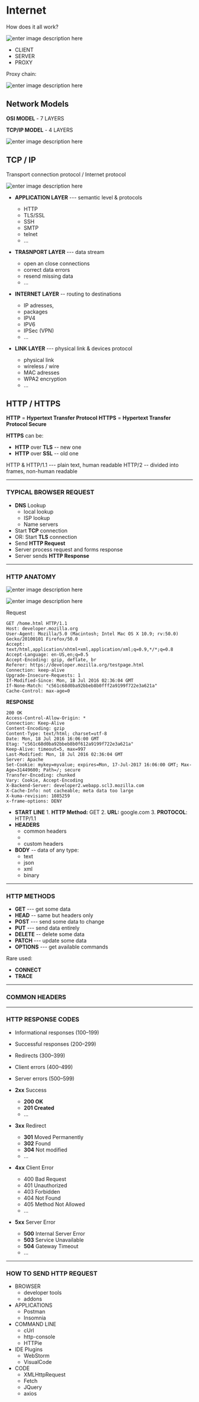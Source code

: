 # Internet
How does it all work?

![enter image description here](https://developer.mozilla.org/en-US/docs/Web/HTTP/Overview/http-layers.png)


- CLIENT
- SERVER
- PROXY

Proxy chain:

![enter image description here](https://developer.mozilla.org/en-US/docs/Web/HTTP/Overview/client-server-chain.png)

## Network Models

**OSI MODEL** - 7 LAYERS

**TCP/IP MODEL** - 4 LAYERS

![enter image description here](https://www.imperva.com/learn/wp-content/uploads/sites/13/2020/02/OSI-vs.-TCPIP-models.jpg.webp)





## TCP / IP
Transport connection protocol / Internet protocol

 ![enter image description here](https://upload.wikimedia.org/wikipedia/commons/thumb/3/3b/UDP_encapsulation.svg/800px-UDP_encapsulation.svg.png?1632403188857)


 - **APPLICATION LAYER**  --- semantic level & protocols
	 - HTTP
	 - TLS/SSL
	 - SSH
	 - SMTP
	 - telnet
	 - ...

 - **TRASNPORT LAYER** ---  data stream
	 - open an close connections
	 - correct data errors
	 - resend missing data
	 - ...

 - **INTERNET LAYER** -- routing to destinations
	 - 	IP adresses,
	 - packages
	 - IPV4
	 - IPV6
	 - IPSec (VPN)
	 - ...

 - **LINK LAYER** --- physical link & devices protocol
	 - physical link
	 - wireless / wire
	 - MAC adresses
	 - WPA2 encryption
	 - ...





## HTTP / HTTPS

**HTTP** = **Hypertext Transfer Protocol**
**HTTPS** =  **Hypertext Transfer Protocol Secure**

**HTTPS** can be:
- **HTTP** over **TLS** -- new one
- **HTTP** over **SSL** -- old one

HTTP & HTTP/1.1 --- plain text, human readable
 HTTP/2 -- divided into frames, non-human readable



---
### TYPICAL BROWSER REQUEST
- **DNS** Lookup
	- local lookup
	- ISP lookup
	- Name servers
- Start **TCP** connection
- OR: Start **TLS** connection
- Send **HTTP Request**
- Server process request and forms response
- Server sends **HTTP Response**




---
### HTTP ANATOMY

  ![enter image description here](https://developer.mozilla.org/en-US/docs/Web/HTTP/Messages/httpmsg2.png)


![enter image description here](https://developer.mozilla.org/en-US/docs/Web/HTTP/Messages/httpmsgstructure2.png)


Request


    GET /home.html HTTP/1.1
    Host: developer.mozilla.org
    User-Agent: Mozilla/5.0 (Macintosh; Intel Mac OS X 10.9; rv:50.0) Gecko/20100101 Firefox/50.0
    Accept: text/html,application/xhtml+xml,application/xml;q=0.9,*/*;q=0.8
    Accept-Language: en-US,en;q=0.5
    Accept-Encoding: gzip, deflate, br
    Referer: https://developer.mozilla.org/testpage.html
    Connection: keep-alive
    Upgrade-Insecure-Requests: 1
    If-Modified-Since: Mon, 18 Jul 2016 02:36:04 GMT
    If-None-Match: "c561c68d0ba92bbeb8b0fff2a9199f722e3a621a"
    Cache-Control: max-age=0



**RESPONSE**

```
200 OK
Access-Control-Allow-Origin: *
Connection: Keep-Alive
Content-Encoding: gzip
Content-Type: text/html; charset=utf-8
Date: Mon, 18 Jul 2016 16:06:00 GMT
Etag: "c561c68d0ba92bbeb8b0f612a9199f722e3a621a"
Keep-Alive: timeout=5, max=997
Last-Modified: Mon, 18 Jul 2016 02:36:04 GMT
Server: Apache
Set-Cookie: mykey=myvalue; expires=Mon, 17-Jul-2017 16:06:00 GMT; Max-Age=31449600; Path=/; secure
Transfer-Encoding: chunked
Vary: Cookie, Accept-Encoding
X-Backend-Server: developer2.webapp.scl3.mozilla.com
X-Cache-Info: not cacheable; meta data too large
X-kuma-revision: 1085259
x-frame-options: DENY
```




 - **START LINE**
		1. **HTTP Method:**  GET
		2. **URL:** google.com
		3. **PROTOCOL**: HTTP/1.1
- **HEADERS**
	- common headers
	-
	- custom headers
- **BODY** -- data of any type:
	- text
	- json
	- xml
	- binary


---
### HTTP METHODS

- **GET** --- get some data
- **HEAD** -- same but headers only
- **POST** --- send some data to change
- **PUT** --- send data entirely
- **DELETE** -- delete some data
- **PATCH** --- update some data
- **OPTIONS** --- get available commands

Rare used:
- **CONNECT**
- **TRACE**


---
### COMMON HEADERS




---
### HTTP RESPONSE CODES

 - Informational responses (100–199)
 - Successful responses (200–299)
 - Redirects (300–399)
 - Client errors (400–499)
 - Server errors (500–599)


 - **2xx** Success
	- **200 OK**
	- **201 Created**
	- ...
 - **3xx** Redirect
	- **301** Moved Permanently
	- **302** Found
	- **304** Not modified
	- ...
 - **4xx** Client Error
	- 400 Bad Request
	- 401 Unauthorized
	- 403 Forbidden
	- 404 Not Found
	- 405 Method Not Allowed
	- ...
 - **5xx** Server Error
	- **500** Internal Server Error
	- **503**  Service Unavailable
	- **504** Gateway Timeout
	- ...

  ---
 ### HOW TO SEND HTTP REQUEST


 - BROWSER
	 - developer tools
	 - addons
 - APPLICATIONS
	 - Postman
	 - Insomnia
 - COMMAND LINE
	 - cUrl
	 - http-console
	 - HTTPie
 - IDE Plugins
	- WebStorm
	- VisualCode
 - CODE
	 - XMLHttpRequest
	 - Fetch
	 -  JQuery
	 - axios


